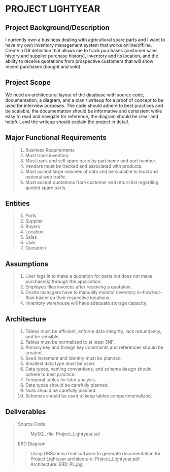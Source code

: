 # PROJECT LIGHTYEAR

## Project Background/Description

I currently own a business dealing with agricultural spare parts and I want to have my own inventory management system that works online/offline. Create a DB definition that allows me to track purchases (customer sales history and supplier purchase history), inventory and its location, and the ability to receive quotations from prospective customers that will show recent purchases (bought and sold).

## Project Scope

We need an architectural layout of the database with source code, documentation, a diagram, and a plan / writeup for a proof of concept to be used for interview purposes. The code should adhere to best practices and be scalable, the documentation should be informative and consistent while easy to read and navigate for reference, the diagram should be clear and helpful, and the writeup should explain the project in detail.

## Major Functional Requirements

> 1. Business Requirements <br />
> 2. Must track inventory <br />
> 3. Must track and sell spare parts by part name and part number. <br />
> 4. Vendors must be tracked and associated with products. <br />
> 5. Must accept large volumes of data and be scalable to local and national web traffic. <br />
> 6. Must accept quotations from customer and return list regarding quoted spare parts. <br />

## Entities 

> 1. Parts <br />
> 2. Supplier <br />
> 3. Buyers <br />
> 4. Location <br />
> 5. Sales <br />
> 6. User <br />
> 7. Quotation <br />

## Assumptions

> 1. User logs in to make a quotation for parts but does not make purchase(s) through the application. <br />
> 2. Employee files invoices after receiving a quotation. <br />
> 3. Onsite managers have to manually monitor inventory in-flow/out-flow based on their respective locations. <br />
> 4. Inventory warehouse will have adequate storage capacity. <br />

## Architecture 

> 1. Tables must be efficient, enforce data integrity, lack redundancy, and be sensible. <br />
> 2. Tables must be normalized to at least 3NF. <br />
> 3. Primary key and foreign key constraints and references should be created. <br />
> 4. Seed increment and identity must be planned. <br />
> 5. Smallest data type must be used. <br />
> 6. Data types, naming conventions, and schema design should adhere to best practice. <br />
> 7. Temporal tables for later analysis. <br />
> 8. Data types should be carefully planned. <br />
> 9. Nulls should be carefully planned. <br />
> 10. Schemas should be used to keep tables compartmentalized. <br />

## Deliverables

> Source Code <br />
> 
>> MySQL file: Project_Lightyear.sql <br />
>
> ERD Diagram <br />
>> Using DBSchema trial software to generate documentation for Project Lightyear architecture: Project_Lightyear.pdf <br />
>> Architecture: ERD_PL.jpg


